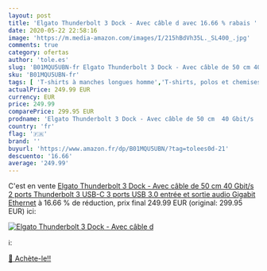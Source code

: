 ```yaml
---
layout: post
title: 'Elgato Thunderbolt 3 Dock - Avec câble d avec 16.66 % rabais '
date: 2020-05-22 22:58:16
image: 'https://m.media-amazon.com/images/I/215hBdVh35L._SL400_.jpg'
comments: true
category: ofertas
author: 'tole.es'
slug: 'B01MQU5UBN-fr Elgato Thunderbolt 3 Dock - Avec câble de 50 cm 40 Gbit/s...'
sku: 'B01MQU5UBN-fr'
tags: [ 'T-shirts à manches longues homme','T-shirts, polos et chemises homme','Vêtements','Vêtements homme', ]
actualPrice: 249.99 EUR
currency: EUR
price: 249.99
comparePrice: 299.95 EUR
prodname: 'Elgato Thunderbolt 3 Dock - Avec câble de 50 cm  40 Gbit/s  2 ports Thunderbolt 3  USB-C   3 ports USB 3.0  entrée et sortie audio  Gigabit Ethernet'
country: 'fr'
flag: '🇫🇷'
brand: ''
buyurl: 'https://www.amazon.fr/dp/B01MQU5UBN/?tag=tolees0d-21'
descuento: '16.66'
average: '249.99'
---
```


C'est en vente [Elgato Thunderbolt 3 Dock - Avec câble de 50 cm  40 Gbit/s  2 ports Thunderbolt 3  USB-C   3 ports USB 3.0  entrée et sortie audio  Gigabit Ethernet](https://www.amazon.fr/dp/B01MQU5UBN/?tag=tolees0d-21)  à  16.66 % de réduction, prix final  249.99 EUR (original: 299.95 EUR) ici:

[![Elgato Thunderbolt 3 Dock - Avec câble d](https://m.media-amazon.com/images/I/215hBdVh35L._SL400_.jpg)](https://www.amazon.fr/dp/B01MQU5UBN/?tag=tolees0d-21)

ℹ️:


[🛒 Achète-le!!](https://www.amazon.fr/dp/B01MQU5UBN/?tag=tolees0d-21)
